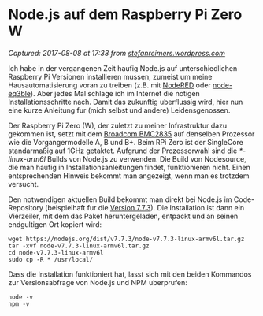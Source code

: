 # Node.js auf dem Raspberry Pi Zero W

_Captured: 2017-08-08 at 17:38 from [stefanreimers.wordpress.com](https://stefanreimers.wordpress.com/2017/03/18/node-js-auf-dem-raspberry-pi-zero-w/)_

Ich habe in der vergangenen Zeit haufig Node.js auf unterschiedlichen Raspberry Pi Versionen installieren mussen, zumeist um meine Hausautomatisierung voran zu treiben (z.B. mit [NodeRED](https://nodered.org/) oder [node-eq3ble](https://www.npmjs.com/package/eq3ble)). Aber jedes Mal schlage ich im Internet die notigen Installationsschritte nach. Damit das zukunftig uberflussig wird, hier nun eine kurze Anleitung fur (mich selbst und andere) Leidensgenossen.

Der Raspberry Pi Zero (W), der zuletzt zu meiner Infrastruktur dazu gekommen ist, setzt mit dem [Broadcom BMC2835](https://www.raspberrypi.org/documentation/hardware/raspberrypi/bcm2835/README.md) auf denselben Prozessor wie die Vorgangermodelle A, B und B+. Beim RPi Zero ist der SingleCore standarmaßig auf 1GHz getaktet. Aufgrund der Prozessorwahl sind die _*-linux-arm6l_ Builds von Node.js zu verwenden. Die Build von Nodesource, die man haufig in Installationsanleitungen findet, funktionieren nicht. Einen entsprechenden Hinweis bekommt man angezeigt, wenn man es trotzdem versucht.

Den notwendigen aktuellen Build bekommt man direkt bei Node.js im Code-Repository (beispielhaft fur die [Version 7.7.3](https://nodejs.org/dist/v7.7.3/)). Die Installation ist dann ein Vierzeiler, mit dem das Paket heruntergeladen, entpackt und an seinen endgultigen Ort kopiert wird:
    
    
    wget https://nodejs.org/dist/v7.7.3/node-v7.7.3-linux-armv6l.tar.gz
    tar -xvf node-v7.7.3-linux-armv6l.tar.gz
    cd node-v7.7.3-linux-armv6l
    sudo cp -R * /usr/local/

Dass die Installation funktioniert hat, lasst sich mit den beiden Kommandos zur Versionsabfrage von Node.js und NPM uberprufen:
    
    
    node -v
    npm -v

